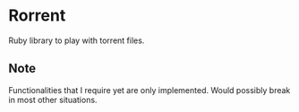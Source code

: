 # Rorrent

Ruby library to play with torrent files.

## Note

Functionalities that I require yet are only implemented. Would possibly break in most other situations.
